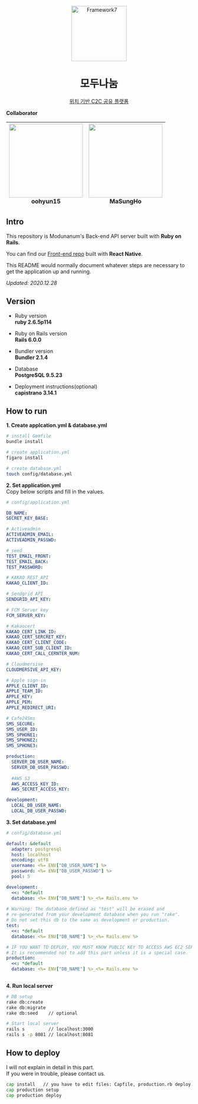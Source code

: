 <p align="center"><a href="https://www.applepink.ml" target="_blank" rel="noopener noreferrer"><img width="150" src="https://www.applepink.ml/image/default.png" alt="Framework7"></a></p>

<h1 align="center">모두나눔</h1>

<p align="center">
  <a href="https://www.applepink.ml" target="_blank">위치 기반 C2C 공유 플랫폼</a>
</p>

**Collaborator**

| [<img src="https://avatars2.githubusercontent.com/u/52606560?s=400&u=2a492fa6991fe8fe79db9e5bc6442131ab4d5259&v=4" width="200">](https://github.com/oohyun15) <br> oohyun15| [<img src="https://avatars2.githubusercontent.com/u/52434222?s=400&v=4" width="200">](https://github.com/MaSungHo) <br> MaSungHo | 
| :-----------------------------------: | :---------------------------------------: |

## Intro
This repository is Modunanum's Back-end API server built with **Ruby on Rails**.
  
You can find our [Front-end repo](https://github.com/d-virusss/capstone_front_RN) built with **React Native**.

This README would normally document whatever steps are necessary to get the
application up and running.  
  
*Updated: 2020.12.28*

## Version
* Ruby version  
**ruby 2.6.5p114**

* Ruby on Rails version  
**Rails 6.0.0**

* Bundler version  
**Bundler 2.1.4**

* Database  
**PostgreSQL 9.5.23**  

* Deployment instructions(optional)  
**capistrano 3.14.1**


## How to run
**1. Create applcation.yml & database.yml**

```zsh
# install Gemfile
bundle install

# create application.yml
figaro install

# create database.yml
touch config/database.yml
```

**2. Set application.yml**  
Copy below scripts and fill in the values.
```yml
# config/application.yml

DB_NAME: 
SECRET_KEY_BASE: 

# Activeadmin
ACTIVEADMIN_EMAIL: 
ACTIVEADMIN_PASSWD: 

# seed
TEST_EMAIL_FRONT: 
TEST_EMAIL_BACK: 
TEST_PASSWORD: 

# KAKAO REST_API
KAKAO_CLIENT_ID: 

# Sendgrid API
SENDGRID_API_KEY: 

# FCM Server key
FCM_SERVER_KEY: 

# Kakaocert
KAKAO_CERT_LINK_ID: 
KAKAO_CERT_SERCRET_KEY: 
KAKAO_CERT_CLIENT_CODE: 
KAKAO_CERT_SUB_CLIENT_ID: 
KAKAO_CERT_CALL_CERNTER_NUM: 

# Cloudmersive
CLOUDMERSIVE_API_KEY: 

# Apple sign-in
APPLE_CLIENT_ID: 
APPLE_TEAM_ID: 
APPLE_KEY: 
APPLE_PEM: 
APPLE_REDIRECT_URI: 

# Cafe24Sms
SMS_SECURE: 
SMS_USER_ID: 
SMS_SPHONE1: 
SMS_SPHONE2: 
SMS_SPHONE3: 

production:
  SERVER_DB_USER_NAME: 
  SERVER_DB_USER_PASSWD: 
  
  #AWS S3
  AWS_ACCESS_KEY_ID: 
  AWS_SECRET_ACCESS_KEY: 

development:
  LOCAL_DB_USER_NAME: 
  LOCAL_DB_USER_PASSWD: 

```

**3. Set database.yml**
```yml
# config/database.yml

default: &default
  adapter: postgresql
  host: localhost
  encoding: utf8
  username: <%= ENV["DB_USER_NAME"] %>
  password: <%= ENV["DB_USER_PASSWD"] %>
  pool: 5

development:
  <<: *default
  database: <%= ENV["DB_NAME"] %>_<%= Rails.env %>
  
# Warning: The database defined as "test" will be erased and
# re-generated from your development database when you run "rake".
# Do not set this db to the same as development or production.
test:
  <<: *default
  database: <%= ENV["DB_NAME"] %>_<%= Rails.env %>

# IF YOU WANT TO DEPLOY, YOU MUST KNOW PUBLIC KEY TO ACCESS AWS EC2 SERVER.
# It is recommended not to add this part unless it is a special case.
production:
  <<: *default
  database: <%= ENV["DB_NAME"] %>_<%= Rails.env %>
  
```

**4. Run local server**

```zsh
# DB setup
rake db:create
rake db:migrate
rake db:seed    // optional

# Start local server
rails s         // localhost:3000
rails s -p 8081 // localhost:8081

```

## How to deploy
I will not explain in detail in this part.  
If you were in trouble, please contact us.

```zsh
cap install   // you have to edit files: Capfile, production.rb deploy.rb
cap production setup
cap production deploy

```
